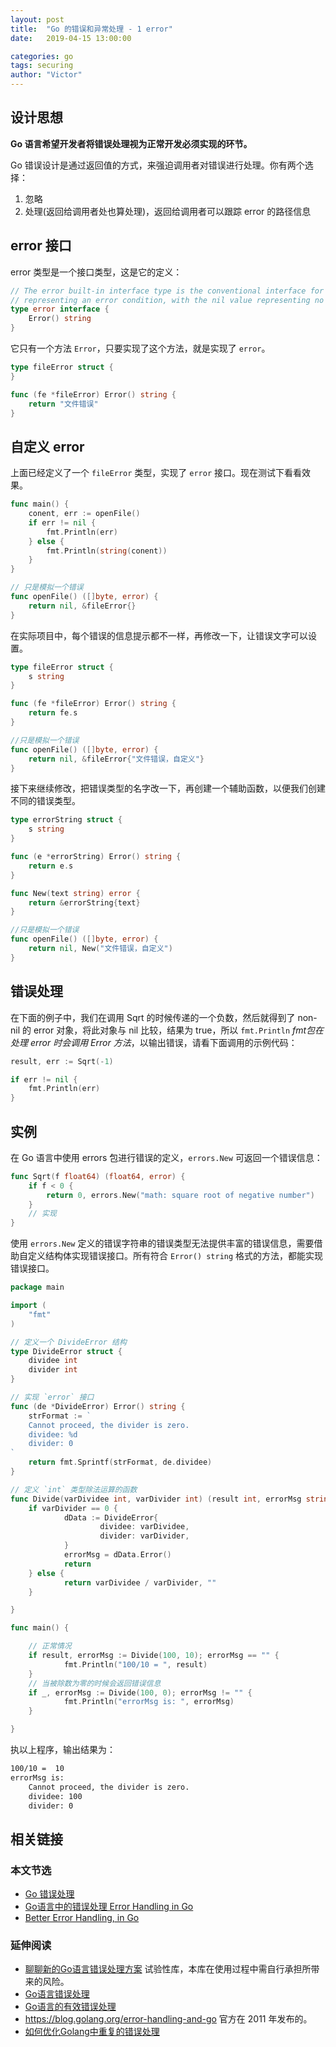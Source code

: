 ```yaml
---
layout: post
title:  "Go 的错误和异常处理 - 1 error"
date:   2019-04-15 13:00:00

categories: go
tags: securing
author: "Victor"
---
```


## 设计思想

**Go 语言希望开发者将错误处理视为正常开发必须实现的环节。**

Go 错误设计是通过返回值的方式，来强迫调用者对错误进行处理。你有两个选择：

1. 忽略
2. 处理(返回给调用者处也算处理)，返回给调用者可以跟踪 error 的路径信息

## error 接口

error 类型是一个接口类型，这是它的定义：

```go
// The error built-in interface type is the conventional interface for
// representing an error condition, with the nil value representing no error.
type error interface {
    Error() string
}
```

它只有一个方法 `Error`，只要实现了这个方法，就是实现了 `error`。

```go
type fileError struct {
}

func (fe *fileError) Error() string {
    return "文件错误"
}
```

## 自定义 error

上面已经定义了一个 `fileError` 类型，实现了 `error` 接口。现在测试下看看效果。

```go
func main() {
    conent, err := openFile()
    if err != nil {
        fmt.Println(err)
    } else {
        fmt.Println(string(conent))
    }
}

// 只是模拟一个错误
func openFile() ([]byte, error) {
    return nil, &fileError{}
}
```

在实际项目中，每个错误的信息提示都不一样，再修改一下，让错误文字可以设置。

```go
type fileError struct {
    s string
}

func (fe *fileError) Error() string {
    return fe.s
}

//只是模拟一个错误
func openFile() ([]byte, error) {
    return nil, &fileError{"文件错误，自定义"}
}
```

接下来继续修改，把错误类型的名字改一下，再创建一个辅助函数，以便我们创建不同的错误类型。

```go
type errorString struct {
    s string
}

func (e *errorString) Error() string {
    return e.s
}

func New(text string) error {
    return &errorString{text}
}

//只是模拟一个错误
func openFile() ([]byte, error) {
    return nil, New("文件错误，自定义")
}
```

## 错误处理

在下面的例子中，我们在调用 Sqrt 的时候传递的一个负数，然后就得到了 non-nil 的 error 对象，将此对象与 nil 比较，结果为 true，所以 `fmt.Println` *fmt包在处理 error 时会调用 Error 方法*，以输出错误，请看下面调用的示例代码：

```go
result, err := Sqrt(-1)

if err != nil {
    fmt.Println(err)
}
```

## 实例

在 Go 语言中使用 errors 包进行错误的定义，`errors.New` 可返回一个错误信息：

```go
func Sqrt(f float64) (float64, error) {
    if f < 0 {
        return 0, errors.New("math: square root of negative number")
    }
    // 实现
}
```

使用 `errors.New` 定义的错误字符串的错误类型无法提供丰富的错误信息，需要借助自定义结构体实现错误接口。所有符合 `Error() string` 格式的方法，都能实现错误接口。

```go
package main

import (
    "fmt"
)

// 定义一个 DivideError 结构
type DivideError struct {
    dividee int
    divider int
}

// 实现 `error` 接口
func (de *DivideError) Error() string {
    strFormat := `
    Cannot proceed, the divider is zero.
    dividee: %d
    divider: 0
`
    return fmt.Sprintf(strFormat, de.dividee)
}

// 定义 `int` 类型除法运算的函数
func Divide(varDividee int, varDivider int) (result int, errorMsg string) {
    if varDivider == 0 {
            dData := DivideError{
                    dividee: varDividee,
                    divider: varDivider,
            }
            errorMsg = dData.Error()
            return
    } else {
            return varDividee / varDivider, ""
    }

}

func main() {

    // 正常情况
    if result, errorMsg := Divide(100, 10); errorMsg == "" {
            fmt.Println("100/10 = ", result)
    }
    // 当被除数为零的时候会返回错误信息
    if _, errorMsg := Divide(100, 0); errorMsg != "" {
            fmt.Println("errorMsg is: ", errorMsg)
    }

}
```

执以上程序，输出结果为：

```bash
100/10 =  10
errorMsg is:
    Cannot proceed, the divider is zero.
    dividee: 100
    divider: 0
```

## 相关链接

### 本文节选

* [Go 错误处理](http://www.runoob.com/go/go-error-handling.html)
* [Go语言中的错误处理 Error Handling in Go](https://ethancai.github.io/2017/12/29/Error-Handling-in-Go/)
* [Better Error Handling, in Go](https://bet365techblog.com/better-error-handling-in-go)

### 延伸阅读

* [聊聊新的Go语言错误处理方案](https://www.4async.com/2019/01/go-new-xerrors/) 试验性库，本库在使用过程中需自行承担所带来的风险。
* [Go语言错误处理](https://tonybai.com/2015/10/30/error-handling-in-go/)
* [Go语言的有效错误处理](https://tonybai.com/2014/11/14/effective-error-handling-in-go/)
* https://blog.golang.org/error-handling-and-go 官方在 2011 年发布的。
* [如何优化Golang中重复的错误处理](https://huoding.com/2019/04/11/728)
